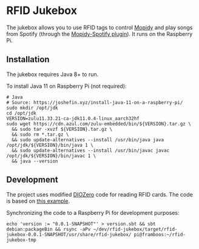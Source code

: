 # RFID Jukebox

The jukebox allows you to use RFID tags to control [Mopidy](https://mopidy.com/) and play songs from Spotify (through the [Mopidy-Spotify plugin](https://github.com/mopidy/mopidy-spotify)). It runs on the Raspberry Pi.


## Installation

The jukebox requires Java 8+ to run.

To install Java 11 on Raspberry Pi (not required):
```shell script
# Java
# Source: https://joshefin.xyz/install-java-11-on-a-raspberry-pi/
sudo mkdir /opt/jdk
cd /opt/jdk
VERSION=zulu11.33.21-ca-jdk11.0.4-linux_aarch32hf
sudo wget https://cdn.azul.com/zulu-embedded/bin/${VERSION}.tar.gz \
  && sudo tar -xvzf ${VERSION}.tar.gz \
  && sudo rm *.tar.gz \
  && sudo update-alternatives --install /usr/bin/java java /opt/jdk/${VERSION}/bin/java 1 \
  && sudo update-alternatives --install /usr/bin/javac javac /opt/jdk/${VERSION}/bin/javac 1 \
  && java --version
```

## Development

The project uses modified [DIOZero](https://github.com/mattjlewis/diozero) code for reading RFID cards.
The code is based on [this example](https://github.com/mattjlewis/diozero/blob/master/diozero-sampleapps/src/main/java/com/diozero/sampleapps/mfrc522/ReadUid.java).

Synchronizing the code to a Raspberry Pi for development purposes:
```
echo 'version := "0.0.1-SNAPSHOT"' > version.sbt && sbt debian:packageBin && rsync -aPv ~/dev/rfid-jukebox/target/rfid-jukebox-0.0.1-SNAPSHOT/usr/share/rfid-jukebox/ pi@framboos:~/rfid-jukebox-tmp
```
